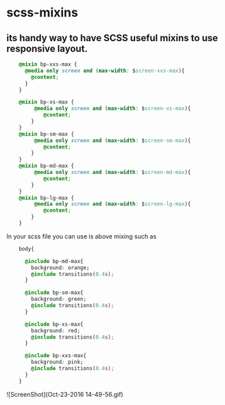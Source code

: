 # scss-mixins

## its handy way to have SCSS useful mixins to use responsive layout.

```CSS
    @mixin bp-xxs-max {
      @media only screen and (max-width: $screen-xxs-max){
        @content;
      }
    }

    @mixin bp-xs-max {
         @media only screen and (max-width: $screen-xs-max){
            @content;
        }
    }
    @mixin bp-sm-max {
         @media only screen and (max-width: $screen-sm-max){
            @content;
        }
    }
    @mixin bp-md-max {
         @media only screen and (max-width: $screen-md-max){
            @content;
        }
    }
    @mixin bp-lg-max {
         @media only screen and (max-width: $screen-lg-max){
            @content;
        }
    }
```

In your scss file you can use is above mixing such as 

```CSS
    body{

      @include bp-md-max{
        background: orange;
        @include transitions(0.4s);
      }

      @include bp-sm-max{
        background: green;
        @include transitions(0.4s);
      }

      @include bp-xs-max{
        background: red;
        @include transitions(0.4s);
      }

      @include bp-xxs-max{
        background: pink;
        @include transitions(0.4s);
      }
    }
```


![ScreenShot](Oct-23-2016 14-49-56.gif)


 

   
   


